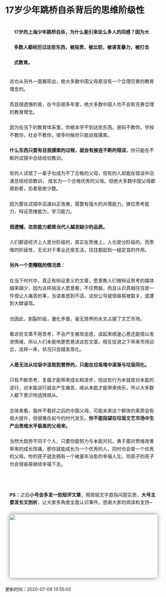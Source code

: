 # 17岁少年跳桥自杀背后的思维阶级性<br><p style="margin-bottom: 25px;line-height: 1.75em;margin-left: 1em;margin-right: 1em;" data-mpa-powered-by="yiban.io"><span style="font-size: 15px;">17岁的上海少年跳桥自杀，为什么能引来这么多人的同感？</span><span style="font-size: 15px;">因为大多数人都经历过这些东西，被指责，被比较，被语言暴力，被打击式教育。</span></p>
<p style="margin-bottom: 25px;line-height: 1.75em;margin-left: 1em;margin-right: 1em;"><span style="font-size: 15px;">这也从另外一面展现出，绝大多数中国父母是没有一个合理完善的教育理念的。</span></p>
<p style="margin-bottom: 25px;line-height: 1.75em;margin-left: 1em;margin-right: 1em;"><span style="font-size: 15px;">而且很遗憾的是，在今后很多年里，绝大多数中国人也不会有完善合理的教育理念。</span></p>
<p style="margin-bottom: 25px;line-height: 1.75em;margin-left: 1em;margin-right: 1em;"><span style="font-size: 15px;"></span><span style="font-size: 15px;">因为在当下的教育体系里，你根本学不到这些东西。</span><span style="font-size: 15px;">爸妈不教你，学校不教你，社会不教你，很多时候你只能自我摸索。</span></p>
<p style="margin-bottom: 25px;line-height: 1.75em;margin-left: 1em;margin-right: 1em;"><strong><span style="font-size: 15px;">什么东西只要有自我摸索的过程，就会有接连不断的错误</span></strong><span style="font-size: 15px;">，你只能在不断的试错中总结经验教训。</span></p>
<p style="margin-bottom: 25px;line-height: 1.75em;margin-left: 1em;margin-right: 1em;"><span style="font-size: 15px;"></span><span style="font-size: 15px;">有的人试错了一辈子也成为不了合格的父母，但有的人却能在错误中迅速总结经验教训， 成长为一个合格优秀的父母。</span><span style="font-size: 15px;">但绝大多数中国父母都是前者，后者是绝少数。</span></p>
<p style="margin-bottom: 25px;line-height: 1.75em;margin-left: 1em;margin-right: 1em;"><span style="font-size: 15px;">因为要在试错中迅速纠正改善，需要有强大的共情能力，换位思考能力，辩证思维能力，学习能力。</span></p>
<p style="margin-bottom: 25px;line-height: 1.75em;margin-left: 1em;margin-right: 1em;"><strong><span style="font-size: 15px;">很遗憾，这些能力都是当代人越发缺少的品质。</span></strong><span style="font-size: 15px;"></span></p>
<p style="margin-bottom: 25px;line-height: 1.75em;margin-left: 1em;margin-right: 1em;"><span style="font-size: 15px;">人们都说经济上人是分阶级的，其实在思维上，人也是分阶级的。</span><span style="font-size: 15px;">而思维的阶级性，无论对于事业还是生活，往往都起到一槌定音的作用。</span></p>
<p style="margin-bottom: 25px;line-height: 1.75em;margin-left: 1em;margin-right: 1em;"><strong><span style="font-size: 15px;">另外一个更糟糕的情况是：</span></strong><span style="font-size: 15px;"></span></p>
<p style="margin-bottom: 25px;line-height: 1.75em;margin-left: 1em;margin-right: 1em;"><span style="font-size: 15px;">在当下时代中，真正有辩证意义的文章，愿意教人们做辩证思考的媒体越来越少，因为这样搞没人愿意看，不仅费脑，而且认识真相往往是一件很让人痛苦的事，当读者感到不适，这些公号就很容易被取关，或遭到大肆谩骂。</span></p>
<p style="margin-bottom: 25px;line-height: 1.75em;margin-left: 1em;margin-right: 1em;"><span style="font-size: 15px;"></span><span style="font-size: 15px;">也因此，割裂阶级，激化矛盾，毫无营养的水文占据了文艺市场。</span></p>
<p style="margin-bottom: 25px;line-height: 1.75em;margin-left: 1em;margin-right: 1em;"><span style="font-size: 15px;">看这些文章不用思考，不会产生被攻击感，读起来顺遂心意还能借以发泄情绪，所以人们本能地更愿意读这些文章。</span><span style="font-size: 15px;">相互促进之下带来市场迎合，这样一来，状况只会越发恶化。</span></p>
<p style="margin-bottom: 25px;line-height: 1.75em;margin-left: 1em;margin-right: 1em;"><strong><span style="font-size: 15px;">人是无法从垃圾中汲取到营养的，只能在垃圾堆中逐渐与垃圾同化。</span></strong></p>
<p style="margin-bottom: 25px;line-height: 1.75em;margin-left: 1em;margin-right: 1em;"><span style="font-size: 15px;"><span style="font-size: 15px;">只有不断思考、复盘才能带来成长和进步，但这些行为本就是对本能的逆行，对本能逆行就会产生痛苦，顺从本能才能带来快乐，所以大多数人都下意识地选择顺从。</span></span><strong><span style="font-size: 15px;"><span style="font-size: 15px;"></span></span></strong></p>
<p style="margin-bottom: 25px;line-height: 1.75em;margin-left: 1em;margin-right: 1em;"><span style="font-size: 15px;">总体来看，我并不看好之后的中国父母。</span><span style="font-size: 15px;">可能未来这个群体的素质会有很大提升，但很难在如今的时代发生。</span><strong><span style="font-size: 15px;">你不能指望在垃圾文艺市场中生产出思维水平极高的父母来。</span></strong><span style="font-size: 15px;"></span></p>
<p style="margin-bottom: 25px;line-height: 1.75em;margin-left: 1em;margin-right: 1em;"><span style="font-size: 15px;">当然大趋势不同于个人，只要你能努力与本能对抗，勇于面对思维改善带来的成长阵痛，那你就能成长为一个优秀的人，同时也会是一个优秀的父母。</span><span style="font-size: 15px;">你的孩子就会拥有一个被童年治愈的幸福人生。</span><span style="font-size: 15px;">你孩子的孩子也会很容易继续幸福下去。</span></p>
<p style="margin-bottom: 25px;line-height: 1.75em;margin-left: 1em;margin-right: 1em;"><span style="font-size: 15px;"><br></span></p>
<p style="margin-bottom: 25px;line-height: 1.75em;margin-left: 1em;margin-right: 1em;"><strong><span style="font-size: 15px;">PS：</span></strong><span style="font-size: 15px;">之后<strong>小号会多发一些短评文章</strong>，用简短文字直指问题实质，<strong>大号主要发长文剖析</strong>，让大家多角度全面认识事件。感谢大家的阅读和支持~</span><span style="font-size: 15px;"></span></p>
<p style="margin-bottom: 25px;line-height: 1.75em;margin-left: 1em;margin-right: 1em;"><img class=" img_loading" data-backh="205" data-backw="526" data-before-oversubscription-url="https://mmbiz.qpic.cn/mmbiz_jpg/ElpcKuISY0tzMHyFTIlOGb9Iic9PAeeYOSStEPvhwamg0bYYtgmghhLLiaszEYJ4O9EBaBqZ4tC5ibse4qULp7Nqw/640?wx_fmt=jpeg" data-copyright="0" data-ratio="0.3888888888888889" data-s="300,640" data-type="jpeg" data-w="900" src="https://mmbiz.qpic.cn/mmbiz_jpg/ElpcKuISY0tzMHyFTIlOGb9Iic9PAeeYOSStEPvhwamg0bYYtgmghhLLiaszEYJ4O9EBaBqZ4tC5ibse4qULp7Nqw/640?wx_fmt=jpeg" style="white-space: normal; text-align: center; border-radius: 6px; box-shadow: rgb(140, 140, 140) 0em 0em 1em 0px; width: 526.193px !important; height: 205.853px !important;" _width="526.193px" src="data:image/gif;base64,iVBORw0KGgoAAAANSUhEUgAAAAEAAAABCAYAAAAfFcSJAAAADUlEQVQImWNgYGBgAAAABQABh6FO1AAAAABJRU5ErkJggg=="></p>
更新时间：2020-07-09 13:55:02